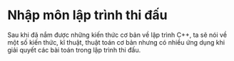 # Nhập môn lập trình thi đấu

Sau khi đã nắm được những kiến thức cơ bản về lập trình C++, ta sẽ nói về một số kiến thức, kĩ thuật, thuật toán cơ bản nhưng có nhiều ứng dụng khi giải quyết các bài toán trong lập trình thi đấu.